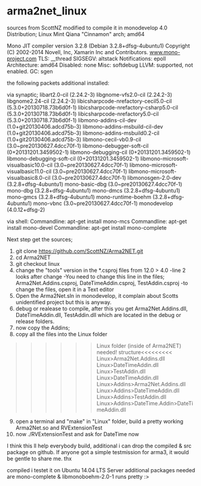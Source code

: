 arma2net_linux
==============

sources from ScottNZ modified to compile it in monodevelop 4.0
Distribution; Linux Mint Qiana "Cinnamon"
arch; amd64

Mono JIT compiler version 3.2.8 (Debian 3.2.8+dfsg-4ubuntu1)
Copyright (C) 2002-2014 Novell, Inc, Xamarin Inc and Contributors. www.mono-project.com
TLS: __thread
SIGSEGV: altstack
Notifications: epoll
Architecture: amd64
Disabled: none
Misc: softdebug
LLVM: supported, not enabled.
GC: sgen


the following packets additional installed:

via synaptic;
libart2.0-cil (2.24.2-3)
libgnome-vfs2.0-cil (2.24.2-3)
libgnome2.24-cil (2.24.2-3)
libicsharpcode-nrefactory-cecil5.0-cil (5.3.0+20130718.73b6d0f-1)
libicsharpcode-nrefactory-csharp5.0-cil (5.3.0+20130718.73b6d0f-1)
libicsharpcode-nrefactory5.0-cil (5.3.0+20130718.73b6d0f-1)
libmono-addins-cil-dev (1.0+git20130406.adcd75b-3)
libmono-addins-msbuild-cil-dev (1.0+git20130406.adcd75b-3)
libmono-addins-msbuild0.2-cil (1.0+git20130406.adcd75b-3)
libmono-cecil-vb0.9-cil (3.0~pre20130627.4dcc70f-1)
libmono-debugger-soft-cil (0+20131201.3459502-1)
libmono-debugging-cil (0+20131201.3459502-1)
libmono-debugging-soft-cil (0+20131201.3459502-1)
libmono-microsoft-visualbasic10.0-cil (3.0~pre20130627.4dcc70f-1)
libmono-microsoft-visualbasic11.0-cil (3.0~pre20130627.4dcc70f-1)
libmono-microsoft-visualbasic8.0-cil (3.0~pre20130627.4dcc70f-1)
libmonosgen-2.0-dev (3.2.8+dfsg-4ubuntu1)
mono-basic-dbg (3.0~pre20130627.4dcc70f-1)
mono-dbg (3.2.8+dfsg-4ubuntu1)
mono-dmcs (3.2.8+dfsg-4ubuntu1)
mono-gmcs (3.2.8+dfsg-4ubuntu1)
mono-runtime-boehm (3.2.8+dfsg-4ubuntu1)
mono-vbnc (3.0~pre20130627.4dcc70f-1)
monodevelop (4.0.12+dfsg-2)

via shell:
Commandline: apt-get install mono-mcs
Commandline: apt-get install mono-devel
Commandline: apt-get install mono-complete



Next step get the sources;

1. git clone https://github.com/ScottNZ/Arma2NET.git
2. cd Arma2NET
3. git checkout linux
4. change the "tools" version in the *.csproj files from 12.0 > 4.0
-line 2 looks after change <Project ToolsVersion="4.0" DefaultTargets="Build" xmlns="http://schemas.microsoft.com/developer/msbuild/2003">
-You need to change this line in the files; Arma2Net.Addins.csproj, DateTimeAddin.csproj, TestAddin.csproj
-to change the files, open it in a Text editor
5. Open the Arma2Net.sln in monodevelop, it complain about Scotts unidentified project but this is anyway.
6. debug or realease to compile, after this you get Arma2Net.Addins.dll, DateTimeAddin.dll, TestAddin.dll which are located in the debug or release folders.
7. now copy the Addins;
8. copy all the files into the Linux folder
>>>>>>Linux folder (inside of Arma2NET) needed! structure<<<<<<<<<
Linux>Arma2Net.Addins.dll
Linux>DateTimeAddin.dll
Linux>TestAddin.dll
Linux>DateTimeAddin.dll
Linux>Addins>Arma2Net.Addins.dll
Linux>Addins>DateTimeAddin.dll
Linux>Addins>TestAddin.dll
Linux>Addins>DateTime.Addin>DateTimeAddin.dll
9. open a terminal and "make" in "Linux" folder, build a pretty working Arma2Net.so and RVExtensionTest
10. now ./RVExtensionTest and ask for DateTime now





I think this ll help everybody build, additional i can drop the compiled & src package on github. If anyone got a simple testmission for arma3, it would be gentle to share me. thx

compiled i testet it on Ubuntu 14.04 LTS Server additional packages needed are mono-complete & libmonoboehm-2.0-1 runs pretty :> 
